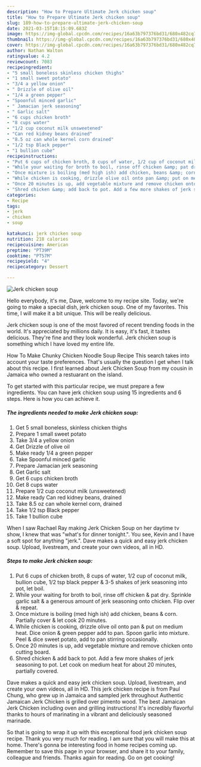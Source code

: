 ```yaml
---
description: "How to Prepare Ultimate Jerk chicken soup"
title: "How to Prepare Ultimate Jerk chicken soup"
slug: 189-how-to-prepare-ultimate-jerk-chicken-soup
date: 2021-03-15T18:15:09.683Z
image: https://img-global.cpcdn.com/recipes/16a63b797376bd31/680x482cq70/jerk-chicken-soup-recipe-main-photo.jpg
thumbnail: https://img-global.cpcdn.com/recipes/16a63b797376bd31/680x482cq70/jerk-chicken-soup-recipe-main-photo.jpg
cover: https://img-global.cpcdn.com/recipes/16a63b797376bd31/680x482cq70/jerk-chicken-soup-recipe-main-photo.jpg
author: Nathan Walton
ratingvalue: 4.2
reviewcount: 7083
recipeingredient:
- "5 small boneless skinless chicken thighs"
- "1 small sweet potato"
- "3/4 a yellow onion"
- " Drizzle of olive oil"
- "1/4 a green pepper"
- "Spoonful minced garlic"
- " Jamacian jerk seasoning"
- " Garlic salt"
- "6 cups chicken broth"
- "8 cups water"
- "1/2 cup coconut milk unsweetened"
- "Can red kidney beans drained"
- "8.5 oz can whole kernel corn drained"
- "1/2 tsp Black pepper"
- "1 bullion cube"
recipeinstructions:
- "Put 6 cups of chicken broth, 8 cups of water, 1/2 cup of coconut milk, bullion cube, 1/2 tsp black pepper &amp; 3-5 shakes of jerk seasoning into pot, let boil."
- "While your waiting for broth to boil, rinse off chicken &amp; pat dry. Sprinkle garlic salt &amp; a generous amount of jerk seasoning onto chicken. Flip over &amp; repeat."
- "Once mixture is boiling (med high ish) add chicken, beans &amp; corn. Partially cover &amp; let cook 20 minutes."
- "While chicken is cooking, drizzle olive oil onto pan &amp; put on medium heat. Dice onion &amp; green pepper add to pan. Spoon garlic into mixture. Peel &amp; dice sweet potato, add to pan stirring occasionally."
- "Once 20 minutes is up, add vegetable mixture and remove chicken onto cutting board."
- "Shred chicken &amp; add back to pot. Add a few more shakes of jerk seasoning to pot. Let cook on medium heat for about 20 minutes, partially covered."
categories:
- Recipe
tags:
- jerk
- chicken
- soup

katakunci: jerk chicken soup 
nutrition: 218 calories
recipecuisine: American
preptime: "PT39M"
cooktime: "PT57M"
recipeyield: "4"
recipecategory: Dessert

---
```



![Jerk chicken soup](https://img-global.cpcdn.com/recipes/16a63b797376bd31/680x482cq70/jerk-chicken-soup-recipe-main-photo.jpg)

Hello everybody, it's me, Dave, welcome to my recipe site. Today, we're going to make a special dish, jerk chicken soup. One of my favorites. This time, I will make it a bit unique. This will be really delicious.

Jerk chicken soup is one of the most favored of recent trending foods in the world. It's appreciated by millions daily. It is easy, it's fast, it tastes delicious. They're fine and they look wonderful. Jerk chicken soup is something which I have loved my entire life.

How To Make Chunky Chicken Noodle Soup Recipe This search takes into account your taste preferences. That&#39;s usually the question I get when I talk about this recipe. I first learned about Jerk Chicken Soup from my cousin in Jamaica who owned a restuarant on the island.


To get started with this particular recipe, we must prepare a few ingredients. You can have jerk chicken soup using 15 ingredients and 6 steps. Here is how you can achieve it.

<!--inarticleads1-->

##### The ingredients needed to make Jerk chicken soup:

1. Get 5 small boneless, skinless chicken thighs
1. Prepare 1 small sweet potato
1. Take 3/4 a yellow onion
1. Get  Drizzle of olive oil
1. Make ready 1/4 a green pepper
1. Take Spoonful minced garlic
1. Prepare  Jamacian jerk seasoning
1. Get  Garlic salt
1. Get 6 cups chicken broth
1. Get 8 cups water
1. Prepare 1/2 cup coconut milk (unsweetened)
1. Make ready Can red kidney beans, drained
1. Take 8.5 oz can whole kernel corn, drained
1. Take 1/2 tsp Black pepper
1. Take 1 bullion cube


When I saw Rachael Ray making Jerk Chicken Soup on her daytime tv show, I knew that was &#34;what&#39;s for dinner tonight.&#34;. You see, Kevin and I have a soft spot for anything &#34;jerk.&#34;. Dave makes a quick and easy jerk chicken soup. Upload, livestream, and create your own videos, all in HD. 

<!--inarticleads2-->

##### Steps to make Jerk chicken soup:

1. Put 6 cups of chicken broth, 8 cups of water, 1/2 cup of coconut milk, bullion cube, 1/2 tsp black pepper &amp; 3-5 shakes of jerk seasoning into pot, let boil.
1. While your waiting for broth to boil, rinse off chicken &amp; pat dry. Sprinkle garlic salt &amp; a generous amount of jerk seasoning onto chicken. Flip over &amp; repeat.
1. Once mixture is boiling (med high ish) add chicken, beans &amp; corn. Partially cover &amp; let cook 20 minutes.
1. While chicken is cooking, drizzle olive oil onto pan &amp; put on medium heat. Dice onion &amp; green pepper add to pan. Spoon garlic into mixture. Peel &amp; dice sweet potato, add to pan stirring occasionally.
1. Once 20 minutes is up, add vegetable mixture and remove chicken onto cutting board.
1. Shred chicken &amp; add back to pot. Add a few more shakes of jerk seasoning to pot. Let cook on medium heat for about 20 minutes, partially covered.


Dave makes a quick and easy jerk chicken soup. Upload, livestream, and create your own videos, all in HD. This jerk chicken recipe is from Paul Chung, who grew up in Jamaica and sampled jerk throughout Authentic Jamaican Jerk Chicken is grilled over pimento wood. The best Jamaican Jerk Chicken including oven and grilling instructions! It&#39;s incredibly flavorful thanks to hours of marinating in a vibrant and deliciously seasoned marinade. 

So that is going to wrap it up with this exceptional food jerk chicken soup recipe. Thank you very much for reading. I am sure that you will make this at home. There's gonna be interesting food in home recipes coming up. Remember to save this page in your browser, and share it to your family, colleague and friends. Thanks again for reading. Go on get cooking!
